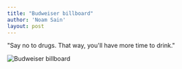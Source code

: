 ```yaml
---
title: "Budweiser billboard"
author: 'Noam Sain'
layout: post
---
```


"Say no to drugs. That way, you'll have more time to drink."

![Budweiser billboard](https://2.bp.blogspot.com/_8aN4krk1nsk/S233p0c7BaI/AAAAAAAAAXE/74koEMjOJ3U/s1600/image-10.jpg "Budweiser billboard")

